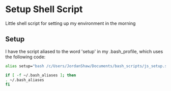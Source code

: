 # Setup Shell Script
Little shell script for setting up my environment in the morning

## Setup
I have the script aliased to the word 'setup' in my .bash_profile, which uses the following code:
```bash
alias setup="bash /c/Users/JordanShaw/Documents/bash_scripts/js_setup.sh"

if [ -f ~/.bash_aliases ]; then
. ~/.bash_aliases
fi
```
